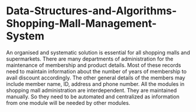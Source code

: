 # Data-Structures-and-Algorithms-Shopping-Mall-Management-System
An organised and systematic solution is essential for all shopping malls and supermarkets. There are many departments of administration for the maintenance of membership and product details. Most of these records need to maintain information about the number of years of membership to avail discount accordingly. The other general details of the members may include member name, ID, address and phone number. All the modules in shopping mall administration are interdependent. They are maintained manually. So they need to be automated and centralized as information from one module will be needed by other modules.
